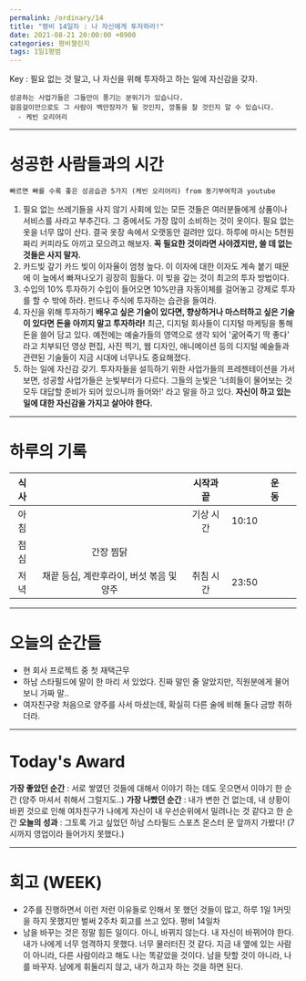 ```yaml
---
permalink: /ordinary/14
title: "평비 14일차 : 나 자신에게 투자하라!"
date: 2021-08-21 20:00:00 +0900
categories: 평비챌린지
tags: 1일1평범
---  
```

Key : 필요 없는 것 말고, 나 자신을 위해 투자하고 하는 일에 자신감을 갖자.  
```
성공하는 사업가들은 그들만이 풍기는 분위기가 있습니다.
걸음걸이만으로도 그 사람이 백만장자가 될 것인지, 깡통을 찰 것인지 알 수 있습니다.
  - 케빈 오리어리
```

---
# 성공한 사람들과의 시간
`빠르면 빠를 수록 좋은 성공습관 5가지 (케빈 오리어리) from 동기부여학과 youtube`  
1. 필요 없는 쓰레기들을 사지 않기
  사회에 있는 모든 것들은 여러분들에게 상품이나 서비스를 사라고 부추긴다. 그 중에서도 가장 많이 소비하는 것이 옷이다. 필요 없는 옷을 너무 많이 산다. 결국 옷장 속에서 오랫동안 걸려만 있다. 하루에 마시는 5천원짜리 커피라도 아끼고 모으려고 해보자. **꼭 필요한 것이라면 사야겠지만, 쓸 데 없는 것들은 사지 말자.**  
2. 카드빚 갚기
  카드 빚이 이자율이 엄청 높다. 이 이자에 대한 이자도 계속 붙기 때문에 이 늪에서 빠져나오기 굉장히 힘들다. 이 빚을 갚는 것이 최고의 투자 방법이다.  
3. 수입의 10% 투자하기
  수입이 들어오면 10%만큼 자동이체를 걸어놓고 강제로 투자를 할 수 밖에 하라. 펀드나 주식에 투자하는 습관을 들여라.  
4. 자신을 위해 투자하기
  **배우고 싶은 기술이 있다면, 향상하거나 마스터하고 싶은 기술이 있다면 돈을 아끼지 말고 투자하라!** 최근, 디지털 회사들이 디지털 마케팅을 통해 돈을 쓸어 담고 있다. 예전에는 예술가들의 영역으로 생각 되어 '굶어죽기 딱 좋다' 라고 치부되던 영상 편집, 사진 찍기, 웹 디자인, 애니메이션 등의 디지털 예술들과 관련된 기술들이 지금 시대에 너무나도 중요해졌다.  
5. 하는 일에 자신감 갖기.
  투자자들을 설득하기 위한 사업가들의 프레젠테이션을 가서 보면, 성공할 사업가들은 눈빛부터가 다르다. 그들의 눈빛은 '너희들이 물어보는 것 모두 대답할 준비가 되어 있으니까 들어와!' 라고 말을 하고 있다. **자신이 하고 있는 일에 대한 자신감을 가지고 살아야 한다.**

---
# 하루의 기록

| 식사 |  | 시작과 끝 |  | 운동 |  |
|:----:|:----:|:----:|:----:|:----:|:----:|
| 아침 |  | 기상 시간 | 10:10 |  |  |
| 점심 | 간장 찜닭 |  |  |  |  |
| 저녁 | 채끝 등심, 계란후라이, 버섯 볶음 및 양주 | 취침 시간 | 23:50 |  |  |

---
# 오늘의 순간들
- 현 회사 프로젝트 중 첫 재택근무
- 하남 스타필드에 말이 한 마리 서 있었다. 진짜 말인 줄 알았지만, 직원분에게 물어보니 가짜 말..
- 여자친구랑 처음으로 양주를 사서 마셨는데, 확실히 다른 술에 비해 둘다 금방 취하더라.

---
# Today's Award
**가장 좋았던 순간** : 서로 쌓였던 것들에 대해서 이야기 하는 데도 웃으면서 이야기 한 순간 (양주 마셔서 취해서 그럴지도..)
**가장 나빴던 순간** : 내가 변한 건 없는데, 내 상황이 바뀐 것으로 인해 여자친구가 나에게 자신이 내 우선순위에서 밀려나는 것 같다고 한 순간
**오늘의 성과** : 그토록 가고 싶었던 하남 스타필드 스포츠 몬스터 문 앞까지 가봤다! (7시까지 영업이라 들어가지 못했다.)

---
# 회고 (WEEK)
- 2주를 진행하면서 이런 저런 이유들로 인해서 못 했던 것들이 많고, 하루 1일 1커밋을 하지 못했지만 벌써 2주차 회고를 쓰고 있다. 평비 14일차 
- 남을 바꾸는 것은 정말 힘든 일이다. 아니, 바뀌지 않는다. 내 자신이 바뀌어야 한다. 내가 나에게 너무 엄격하지 못했다. 너무 물러터진 것 같다. 지금 내 옆에 있는 사람이 아니라, 다른 사람이라고 해도 나는 똑같았을 것이다. 남을 탓할 것이 아니라, 나를 바꾸자. 남에게 휘둘리지 않고, 내가 하고자 하는 것을 하면 된다.